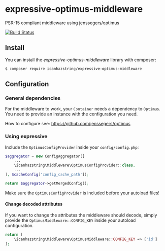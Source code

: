 # expressive-optimus-middleware
PSR-15 compliant middleware using jenssegers/optimus

[![Build Status](https://api.travis-ci.org/icanhazstring/expressive-optimus-middleware.svg?branch=master)](https://travis-ci.org/icanhazstring/expressive-optimus-middleware)

## Install

You can install the *expressive-optimus-middleware* library with composer:
```bash
$ composer require icanhazstring/expressive-optimus-middleware
```

## Configuration

### General dependencies

For the middleware to work, your `Container` needs a dependency to `Optimus`.
You need to provide an instance with the configuration you need.

How to configure see: https://github.com/jenssegers/optimus

### Using expressive

Include the `OptimusConfigProvider` inside your `config/config.php`:

```php
$aggregator = new ConfigAggregator([
    ...
    \icanhazstring\Middleware\OptimusConfigProvider::class,
    ...
], $cacheConfig['config_cache_path']);

return $aggregator->getMergedConfig();
```

Make sure the `OptimusConfigProvider` is included before your autoload files!

#### Change decoded attributes

If you want to change the attributes the middleware should decode, simply provide the
`OptimusMiddleware::CONFIG_KEY` inside your autoload configuration.

```php
return [
    \icanhazstring\Middleware\OptimusMiddleware::CONFIG_KEY => ['id']
];
```